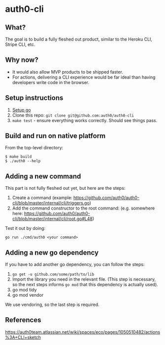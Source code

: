 # auth0-cli

## What?

The goal is to build a fully fleshed out product, similar to the Heroku CLI,
Stripe CLI, etc.

## Why now?

- It would also allow MVP products to be shipped faster.
- For actions, delivering a CLI experience would be far ideal than having
  developers write code in the browser.

## Setup instructions

1. [Setup go](https://golang.org/doc/install)
2. Clone this repo: `git clone git@github.com:auth0/auth0-cli`
3. `make test` - ensure everything works correctly. Should see things pass.

## Build and run on native platform

From the top-level directory:
```
$ make build
$ ./auth0 --help
```

## Adding a new command

This part is not fully fleshed out yet, but here are the steps:

1. Create a command (example: https://github.com/auth0/auth0-cli/blob/master/internal/cli/triggers.go)
2. Add the command constructor to the root command: (e.g. somewhere here: https://github.com/auth0/auth0-cli/blob/master/internal/cli/root.go#L48)

Test it out by doing:

```
go run ./cmd/auth0 <your command>
```

## Adding a new go dependency

If you have to add another go dependency, you can follow the steps:

1. `go get -u github.com/some/path/to/lib`
2. Import the library you need in the relevant file. (This step is necessary, so
   the next steps informs `go mod` that this dependency is actually used).
3. go mod tidy
4. go mod vendor

We use vendoring, so the last step is required.

## References

https://auth0team.atlassian.net/wiki/spaces/eco/pages/1050510482/actions%3A+CLI+sketch
